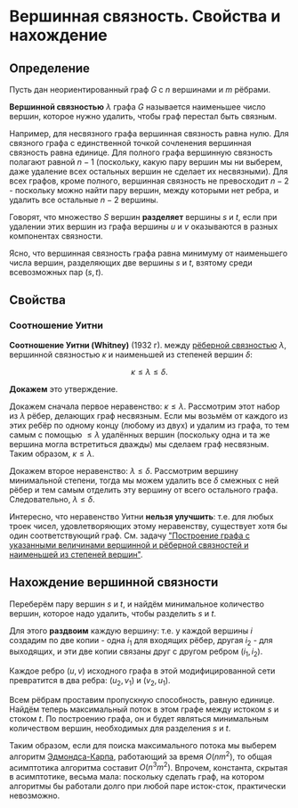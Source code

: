 # Вершинная связность. Свойства и нахождение

## Определение

Пусть дан неориентированный граф $G$ с $n$ вершинами и $m$ рёбрами.

**Вершинной связностью** $\lambda$ графа $G$ называется наименьшее число вершин, которое нужно удалить, чтобы граф перестал быть связным.

Например, для несвязного графа вершинная связность равна нулю. Для связного графа с единственной точкой сочленения вершинная связность равна единице. Для полного графа вершинную связность полагают равной $n-1$ (поскольку, какую пару вершин мы ни выберем, даже удаление всех остальных вершин не сделает их несвязными). Для всех графов, кроме полного, вершинная связность не превосходит $n-2$ - поскольку можно найти пару вершин, между которыми нет ребра, и удалить все остальные $n-2$ вершины.

Говорят, что множество $S$ вершин **разделяет** вершины $s$ и $t$, если при удалении этих вершин из графа вершины $u$ и $v$ оказываются в разных компонентах связности.

Ясно, что вершинная связность графа равна минимуму от наименьшего числа вершин, разделяющих две вершины $s$ и $t$, взятому среди всевозможных пар $(s,t)$.

## Свойства

### Соотношение Уитни

**Соотношение Уитни (Whitney)** (1932 г). между [рёберной связностью](rib_connectivity) $\lambda$, вершинной связностью $\kappa$ и наименьшей из степеней вершин $\delta$:

$$ \kappa \le \lambda \le \delta. $$

**Докажем** это утверждение.

Докажем сначала первое неравенство: $\kappa \le \lambda$. Рассмотрим этот набор из $\lambda$ рёбер, делающих граф несвязным. Если мы возьмём от каждого из этих ребёр по одному концу (любому из двух) и удалим из графа, то тем самым с помощью $\le \lambda$ удалённых вершин (поскольку одна и та же вершина могла встретиться дважды) мы сделаем граф несвязным. Таким образом, $\kappa \le \lambda$.

Докажем второе неравенство: $\lambda \le \delta$. Рассмотрим вершину минимальной степени, тогда мы можем удалить все $\delta$ смежных с ней рёбер и тем самым отделить эту вершину от всего остального графа. Следовательно, $\lambda \le \delta$.

Интересно, что неравенство Уитни **нельзя улучшить**: т.е. для любых троек чисел, удовлетворяющих этому неравенству, существует хотя бы один соответствующий граф. См. задачу ["Построение графа с указанными величинами вершинной и рёберной связностей и наименьшей из степеней вершин"](connectivity_back_problem).

## Нахождение вершинной связности

Переберём пару вершин $s$ и $t$, и найдём минимальное количество вершин, которое надо удалить, чтобы разделить $s$ и $t$.

Для этого **раздвоим** каждую вершину: т.е. у каждой вершины $i$ создадим по две копии - одна $i_1$ для входящих рёбер, другая $i_2$ - для выходящих, и эти две копии связаны друг с другом ребром $(i_1, i_2)$.

Каждое ребро $(u,v)$ исходного графа в этой модифицированной сети превратится в два ребра: $(u_2, v_1)$ и $(v_2, u_1)$.

Всем рёбрам проставим пропускную способность, равную единице. Найдём теперь максимальный поток в этом графе между истоком $s$ и стоком $t$. По построению графа, он и будет являться минимальным количеством вершин, необходимых для разделения $s$ и $t$.

Таким образом, если для поиска максимального потока мы выберем алгоритм [Эдмондса-Карпа](edmonds_karp), работающий за время $O(n m^2)$, то общая асимптотика алгоритма составит $O(n^3 m^2)$. Впрочем, константа, скрытая в асимптотике, весьма мала: поскольку сделать граф, на котором алгоритмы бы работали долго при любой паре исток-сток, практически невозможно.

